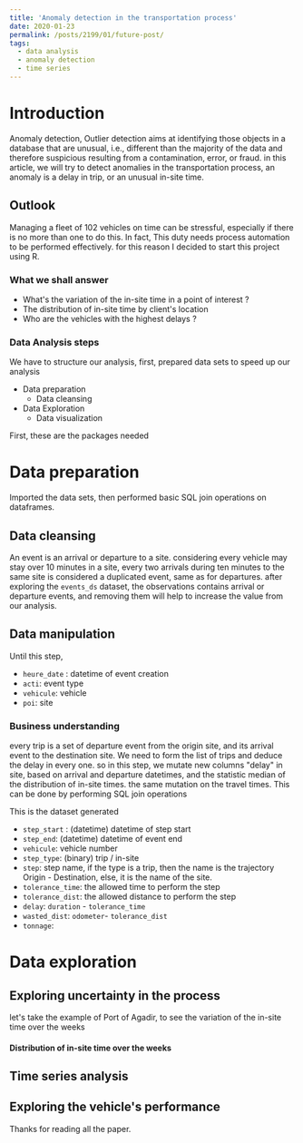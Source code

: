 ```yaml
---
title: 'Anomaly detection in the transportation process'
date: 2020-01-23
permalink: /posts/2199/01/future-post/
tags:
  - data analysis
  - anomaly detection
  - time series
---
```


# Introduction

Anomaly detection, Outlier detection aims at identifying those objects in a database that are unusual, i.e., different than the majority of the data and therefore suspicious resulting from a contamination, error, or fraud. in this article, we will try to detect anomalies in the transportation process, an anomaly is a delay in trip, or an unusual in-site time.

## Outlook

Managing a fleet of 102 vehicles on time can be stressful, especially if there is no more than one to do this. In fact, This duty needs process automation to be performed effectively. for this reason I decided to start this project using R.

### What we shall answer

-   What's the variation of the in-site time in a point of interest ?
-   The distribution of in-site time by client's location
-   Who are the vehicles with the highest delays ?

### Data Analysis steps

We have to structure our analysis, first, prepared data sets to speed up our analysis

-   Data preparation
    -   Data cleansing
-   Data Exploration
    -   Data visualization

First, these are the packages needed

# Data preparation
Imported the data sets,
then performed basic SQL join operations on dataframes.

## Data cleansing
An event is an arrival or departure to a site. considering every vehicle may stay over 10 minutes in a site, every two arrivals during ten minutes to the same site is considered a duplicated event, same as for departures.
after exploring the `events_ds` dataset, the observations contains arrival or departure events, and removing them will help to increase the value from our analysis.

## Data manipulation
Until this step,
-   `heure_date` : datetime of event creation
-   `acti`: event type
-   `vehicule`: vehicle
-   `poi`: site

### Business understanding
every trip is a set of departure event from the origin site, and its arrival event to the destination site. We need to form the list of trips and deduce the delay in every one. so in this step, we mutate new columns "delay" in site, based on arrival and departure datetimes, and the statistic median of the distribution of in-site times. the same mutation on the travel times. This can be done by performing SQL join operations

This is the dataset generated

-   `step_start` : (datetime) datetime of step start
-   `step_end`: (datetime) datetime of event end
-   `vehicule`: vehicle number
-   `step_type`: (binary) trip / in-site
-   `step`: step name, if the type is a trip, then the name is the trajectory Origin - Destination, else, it is the name of the site.
-   `tolerance_time`: the allowed time to perform the step
-   `tolerance_dist`: the allowed distance to perform the step
-   `delay`: `duration` - `tolerance_time`
-   `wasted_dist`: `odometer`- `tolerance_dist`
-   `tonnage`:

# Data exploration

## Exploring uncertainty in the process
let's take the example of Port of Agadir, to see the variation of the in-site time over the weeks

#### Distribution of in-site time over the weeks

## Time series analysis

## Exploring the vehicle's performance

Thanks for reading all the paper.

